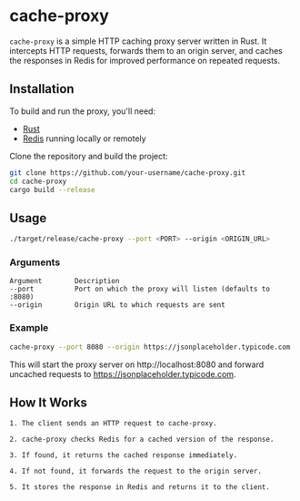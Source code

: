 # cache-proxy

`cache-proxy` is a simple HTTP caching proxy server written in Rust. It intercepts HTTP requests, forwards them to an origin server, and caches the responses in Redis for improved performance on repeated requests.

## Installation

To build and run the proxy, you'll need:

- [Rust](https://www.rust-lang.org/tools/install)
- [Redis](https://redis.io/) running locally or remotely

Clone the repository and build the project:

```bash
git clone https://github.com/your-username/cache-proxy.git
cd cache-proxy
cargo build --release
```

## Usage

```bash
./target/release/cache-proxy --port <PORT> --origin <ORIGIN_URL>
```

### Arguments
```
Argument        Description
--port          Port on which the proxy will listen (defaults to :8080)
--origin        Origin URL to which requests are sent
```

### Example

```bash
cache-proxy --port 8080 --origin https://jsonplaceholder.typicode.com
```

This will start the proxy server on http://localhost:8080 and forward uncached requests to https://jsonplaceholder.typicode.com.

## How It Works

    1. The client sends an HTTP request to cache-proxy.

    2. cache-proxy checks Redis for a cached version of the response.

    3. If found, it returns the cached response immediately.

    4. If not found, it forwards the request to the origin server.

    5. It stores the response in Redis and returns it to the client.
